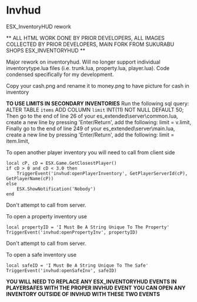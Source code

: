 # Invhud
ESX_InventoryHUD rework

** ALL HTML WORK DONE BY PRIOR DEVELOPERS, ALL IMAGES COLLECTED BY PRIOR DEVELOPERS, MAIN FORK FROM SUKURABU SHOPS ESX_INVENTORYHUD **

Major rework on inventoryhud. Will no longer support individual inventorytype.lua files (i.e. trunk.lua, property.lua, player.lua).
Code condensed specifically for my development.

Copy your cash.png and rename it to money.png to have picture for cash in inventory

**TO USE LIMITS IN SECONDARY INVENTORIES**
Run the following sql query:
ALTER TABLE `items` ADD COLUMN `limit` INT(11) NOT NULL DEFAULT 50;
Then go to the end of line 26 of your es_extended\server\common.lua, create a new line by pressing 'Enter/Return', add the following: limit = v.limit,
Finally go to the end of line 249 of your es_extended\server\main.lua, create a new line by pressing 'Enter/Return', add the following: limit = item.limit,

To open another player inventory you will need to call from client side 
```
local cP, cD = ESX.Game.GetClosestPlayer()
if cD > 0 and cD < 3.0 then
	TriggerEvent('invhud:openPlayerInventory', GetPlayerServerId(cP), GetPlayerName(cP))
else
	ESX.ShowNotification('Nobody')
end
```
Don't attempt to call from server.

To open a property inventory use 
```
local propertyID = 'I Must Be A String Unique To The Property'
TriggerEvent('invhud:openPropertyInv', propertyID)
```
Don't attempt to call from server.

To open a safe inventory use 
```
local safeID = 'I Must Be A String Unique To The Safe'
TriggerEvent('invhud:openSafeInv', safeID)
```
**YOU WILL NEED TO REPLACE ANY ESX_INVENTORYHUD EVENTS IN PLAYERSAFES WITH THE PROPER INVHUD EVENT**
**YOU CAN OPEN ANY INVENTORY OUTSIDE OF INVHUD WITH THESE TWO EVENTS**
